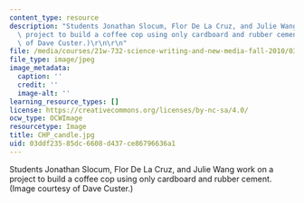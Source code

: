 ```yaml
---
content_type: resource
description: "Students Jonathan Slocum, Flor De La Cruz, and Julie Wang work on a\
  \ project to build a coffee cop using only cardboard and rubber cement. (Image courtesy\
  \ of Dave Custer.)\r\n\r\n"
file: /media/courses/21w-732-science-writing-and-new-media-fall-2010/03ddf23585dc6608d437ce86796636a1_CHP_candle.jpg
file_type: image/jpeg
image_metadata:
  caption: ''
  credit: ''
  image-alt: ''
learning_resource_types: []
license: https://creativecommons.org/licenses/by-nc-sa/4.0/
ocw_type: OCWImage
resourcetype: Image
title: CHP_candle.jpg
uid: 03ddf235-85dc-6608-d437-ce86796636a1
---
```

Students Jonathan Slocum, Flor De La Cruz, and Julie Wang work on a project to build a coffee cop using only cardboard and rubber cement. (Image courtesy of Dave Custer.)

